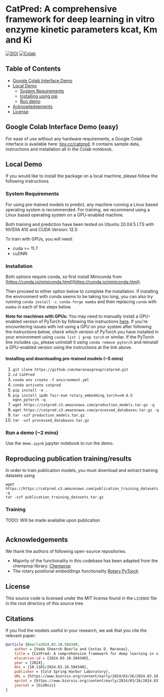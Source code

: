 # CatPred: A comprehensive framework for deep learning in vitro enzyme kinetic parameters kcat, Km and Ki

[![DOI](https://img.shields.io/badge/DOI-10.1101/2024.03.10.584340-blue)](https://www.biorxiv.org/content/10.1101/2024.03.10.584340v2)
[![Colab](https://img.shields.io/badge/GoogleColab-tiny.cc/catpred-red)](https://tiny.cc/catpred)


## Table of Contents

- [Google Colab Interface Demo](#web-interface)
- [Local Demo](#local-demo)
  * [System Requirements](#requirements)
  * [Installing using pip](#installing)
  * [Run demo](#run-demo)
- [Acknowledgements](#acknw)
- [License](#license)

## Google Colab Interface Demo (easy) <a name="web-interface"></a>

For ease of use without any hardware requirements, a Google Colab interface is available here: [tiny.cc/catpred](http://tiny.cc/catpred).
It contains sample data, instructions and installation all in the Colab notebook.

## Local Demo <a name="local-demo"></a>

If you would like to install the package on a local machine, please follow the following instructions.

### System Requirements <a name="requirements"></a>

For using pre-trained models to predict, any machine running a Linux based operating system is recommended.
For training, we recommend using a Linux based operating system on a GPU-enabled machine.

Both training and prediction have been tested on Ubuntu 20.04.5 LTS with NVIDIA A10 and CUDA Version: 12.0

To train with GPUs, you will need:
 * cuda >= 11.7
 * cuDNN

### Installation <a name="installing"></a>

Both options require conda, so first install Miniconda from [https://conda.io/miniconda.html](https://conda.io/miniconda.html).

Then proceed to either option below to complete the installation. If installing the environment with conda seems to be taking too long, you can also try running `conda install -c conda-forge mamba` and then replacing `conda` with `mamba` in each of the steps below.

**Note for machines with GPUs:** You may need to manually install a GPU-enabled version of PyTorch by following the instructions [here](https://pytorch.org/get-started/locally/). If you're encountering issues with not using a GPU on your system after following the instructions below, check which version of PyTorch you have installed in your environment using `conda list | grep torch` or similar. If the PyTorch line includes `cpu`, please uninstall it using `conda remove pytorch` and reinstall a GPU-enabled version using the instructions at the link above.

#### Installing and downloading pre-trained models (~5 mins)

1. `git clone https://github.com/maranasgroup/catpred.git`
2. `cd CatPred`
3. `conda env create -f environment.yml`
4. `conda activate catpred`
5. `pip install -e .`
6. `pip install ipdb fair-esm rotary_embedding_torch==0.6.5 egnn_pytorch -q`
7. `wget https://catpred.s3.amazonaws.com/production_models.tar.gz -q`
8. `wget https://catpred.s3.amazonaws.com/processed_databases.tar.gz -q`
9. `tar -xzf production_models.tar.gz`
10. `tar -xzf processed_databases.tar.gz`

### Run a demo (~2 mins) <a name="run-demo"></a>

Use the `demo.ipynb` jupyter notebook to run the demo. 

## Reproducing publication training/results

In order to train publication models, you must download and extract training datasets using
```
wget https://https://catpred.s3.amazonaws.com/publication_training_datasets.tar.gz -q
tar -xzf publication_training_datasets.tar.gz
```

### Training

TODO: Will be made available upon publication
```
```

## Acknowledgements <a name="acknw"></a>

We thank the authors of following open-source repositories. 

- Majority of the functionality in this codebase has been adapted from the chemprop library. 
[Chemprop](http://github.com/chemprop/)
- The rotary positional embeddings functionality
[Rotary PyTorch](https://github.com/lucidrains/rotary-embedding-torch)

## License <a name="license"></a>

This source code is licensed under the MIT license found in the `LICENSE` file
in the root directory of this source tree.

## Citations <a name="citations"></a>

If you find the models useful in your research, we ask that you cite the relevant paper:

```bibtex
@article {Boorla2024.03.10.584340,
	author = {Veda Sheersh Boorla and Costas D. Maranas},
	title = {CatPred: A comprehensive framework for deep learning in vitro enzyme kinetic parameters kcat, Km and Ki},
	elocation-id = {2024.03.10.584340},
	year = {2024},
	doi = {10.1101/2024.03.10.584340},
	publisher = {Cold Spring Harbor Laboratory},
	URL = {https://www.biorxiv.org/content/early/2024/03/26/2024.03.10.584340},
	eprint = {https://www.biorxiv.org/content/early/2024/03/26/2024.03.10.584340.full.pdf},
	journal = {bioRxiv}
}
```
